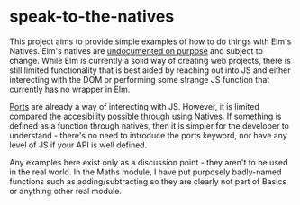 # speak-to-the-natives

This project aims to provide simple examples of how to do things with Elm's Natives. Elm's natives are [undocumented on purpose](https://groups.google.com/forum/#!topic/elm-discuss/DPuUPv72abc) and subject to change. While Elm is currently a solid way of creating web projects, there is still limited functionality that is best aided by reaching out into JS and either interecting with the DOM or performing some strange JS function that currently has no wrapper in Elm.

[Ports](http://elm-lang.org/guide/interop#ports) are already a way of interecting with JS. However, it is limited compared the accesibility possible through using Natives. If something is defined as a function through natives, then it is simpler for the developer to understand - there's no need to introduce the ports keyword, nor have any level of JS if your API is well defined.


Any examples here exist only as a discussion point - they aren't to be used in the real world. In the Maths module, I have put purposely badly-named functions such as adding/subtracting so they are clearly not part of Basics or anything other real module.
